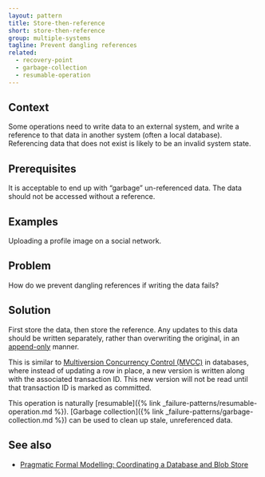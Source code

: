 ```yaml
---
layout: pattern
title: Store-then-reference
short: store-then-reference
group: multiple-systems
tagline: Prevent dangling references
related:
  - recovery-point
  - garbage-collection
  - resumable-operation
---
```


## Context

Some operations need to write data to an external system, and write a reference to that data in another system (often a local database). Referencing data that does not exist is likely to be an invalid system state.

## Prerequisites

It is acceptable to end up with “garbage” un-referenced data. The data should not be accessed without a reference.

## Examples

Uploading a profile image on a social network.

## Problem

How do we prevent dangling references if writing the data fails?

## Solution

First store the data, then store the reference. Any updates to this data should be written separately, rather than overwriting the original, in an [append-only](https://en.wikipedia.org/wiki/Append-only) manner.

This is similar to [Multiversion Concurrency Control (MVCC)](https://en.wikipedia.org/wiki/Multiversion_concurrency_control) in databases, where instead of updating a row in place, a new version is written along with the associated transaction ID. This new version will not be read until that transaction ID is marked as committed.

This operation is naturally [resumable]({% link _failure-patterns/resumable-operation.md %}). [Garbage collection]({% link _failure-patterns/garbage-collection.md %}) can be used to clean up stale, unreferenced data.

## See also

- [Pragmatic Formal Modelling: Coordinating a Database and Blob Store](https://elliotswart.github.io/pragmaticformalmodeling/database-blob/)
